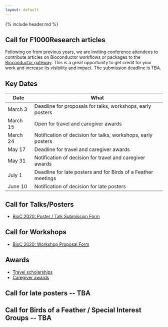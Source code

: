 ```yaml
---
layout: default
---
```


{% include header.md %}

## Call for F1000Research articles

Following on from previous years, we are inviting conference attendees to
contribute articles on Bioconductor workflows or packages to the [Bioconductor
gateway](https://f1000research.com/gateways/bioconductor/about-this-gateway). This is a great opportunity to get credit for your work and increase
its visibility and impact. The submission deadline is TBA.

## Key Dates

| Date     | What |
| -------- | -------------------------------------- |
| March 3  | Deadline for proposals for talks, workshops, early posters |
| March 15 | Open for travel and caregiver awards
| March 24 | Notification of decision for talks, workshops, early posters|
| May 17   | Deadline for travel and caregiver awards
| May 31   | Notification of decision for travel and caregiver awards
| July 1   | Deadline for late posters and for Birds of a Feather meetings |
| June 10  | Notification of decision for late posters |

## Call for Talks/Posters

- [BioC 2020: Poster / Talk Submission Form](https://docs.google.com/forms/d/e/1FAIpQLSfMdX7Oo3C6gDMdNhgZ2x_vkCMVCcYbmjldUvcaILQv63Hjcw/viewform)

## Call for Workshops

- [BioC 2020: Workshop Proposal Form](https://docs.google.com/forms/d/e/1FAIpQLSce0VNXf4j27Ftu-wbI53ibTtLJxak4zLDCXyKZDdUU9QY7Rg/viewform)

## Awards

* [Travel scholarships](./scholarships.md)
* [Caregiver awards](./caregiver-awards.md)

## Call for late posters -- TBA

## Call for Birds of a Feather / Special Interest Groups -- TBA


